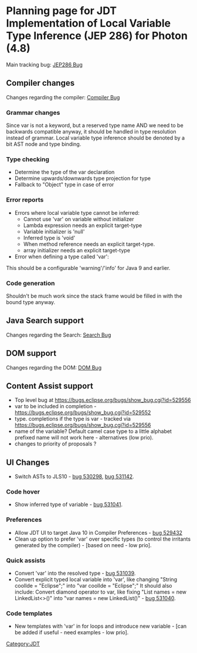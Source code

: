 # Planning page for JDT Implementation of Local Variable Type Inference (JEP 286) for Photon (4.8)

Main tracking bug: [JEP286
Bug](https://bugs.eclipse.org/bugs/show_bug.cgi?id=525750)

## Compiler changes

Changes regarding the compiler: [Compiler
Bug](https://bugs.eclipse.org/bugs/show_bug.cgi?id=527554)

### Grammar changes

Since var is not a keyword, but a reserved type name AND we need to be
backwards compatible anyway, it should be handled in type resolution
instead of grammar. Local variable type inference should be denoted by a
bit AST node and type binding.

### Type checking

  - Determine the type of the var declaration
  - Determine upwards/downwards type projection for type
  - Fallback to "Object" type in case of error

### Error reports

  - Errors where local variable type cannot be inferred:
      - Cannot use 'var' on variable without initializer
      - Lambda expression needs an explicit target-type
      - Variable initializer is 'null'
      - Inferred type is 'void'
      - When method reference needs an explicit target-type.
      - array initializer needs an explicit target-type
  - Error when defining a type called 'var':

This should be a configurable 'warning'/'info' for Java 9 and earlier.

### Code generation

Shouldn't be much work since the stack frame would be filled in with the
bound type anyway.

## Java Search support

Changes regarding the Search: [Search
Bug](https://bugs.eclipse.org/bugs/show_bug.cgi?id=529434)

## DOM support

Changes regarding the DOM: [DOM
Bug](https://bugs.eclipse.org/bugs/show_bug.cgi?id=527558)

## Content Assist support

  - Top level bug at
    <https://bugs.eclipse.org/bugs/show_bug.cgi?id=529556>
  - var to be included in completion -
    <https://bugs.eclipse.org/bugs/show_bug.cgi?id=529552>
  - type. completions if the type is var - tracked via
    <https://bugs.eclipse.org/bugs/show_bug.cgi?id=529556>
  - name of the variable? Default camel case type to a little alphabet
    prefixed name will not work here - alternatives (low prio).
  - changes to priority of proposals ?

## UI Changes

  - Switch ASTs to JLS10 -
    [bug 530298](https://bugs.eclipse.org/bugs/show_bug.cgi?id=530298),
    [bug 531142](https://bugs.eclipse.org/bugs/show_bug.cgi?id=531142).

### Code hover

  - Show inferred type of variable -
    [bug 531041](https://bugs.eclipse.org/bugs/show_bug.cgi?id=531041).

### Preferences

  - Allow JDT UI to target Java 10 in Compiler Preferences -
    [bug 529432](https://bugs.eclipse.org/bugs/show_bug.cgi?id=529432)
  - Clean up option to prefer 'var' over specific types (to control the
    irritants generated by the compiler) - \[based on need - low prio\].

### Quick assists

  - Convert 'var' into the resolved type -
    [bug 531039](https://bugs.eclipse.org/bugs/show_bug.cgi?id=531039).
  - Convert explicit typed local variable into 'var', like changing
    "String coolIde = "Eclipse";" into "var coolIde = "Eclipse";" It
    should also include: Convert diamond operator to var, like fixing
    "List<String> names = new LinkedList\<\>()" into "var names = new
    LinkedList<String>()" -
    [bug 531040](https://bugs.eclipse.org/bugs/show_bug.cgi?id=531040).

### Code templates

  - New templates with 'var' in for loops and introduce new variable -
    \[can be added if useful - need examples - low prio\].

[Category:JDT](Category:JDT "wikilink")